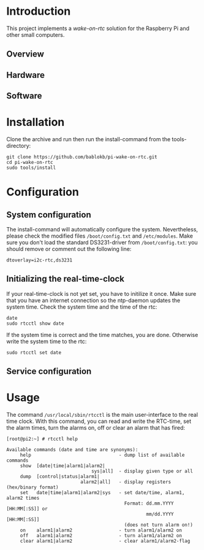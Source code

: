 Introduction
============

This project implements a *wake-on-rtc* solution for the Raspberry Pi and
other small computers.

Overview
--------

Hardware
--------

Software
--------


Installation
============

Clone the archive and run then run the install-command from the tools-directory:

    git clone https://github.com/bablokb/pi-wake-on-rtc.git
    cd pi-wake-on-rtc
    sudo tools/install


Configuration
=============

System configuration
--------------------

The install-command will automatically configure the system. Nevertheless,
please check the modified files `/boot/config.txt` and `/etc/modules`.
Make sure you don't load the standard DS3231-driver from `/boot/config.txt`:
you should remove or comment out the following line:

    dtoverlay=i2c-rtc,ds3231


Initializing the real-time-clock
--------------------------------

If your real-time-clock is not yet set, you have to initilize it once.
Make sure that you have an internet connection so the ntp-daemon updates
the system time. Check the system time and the time of the rtc:

    date
    sudo rtcctl show date

If the system time is correct and the time matches, you are done. Otherwise
write the system time to the rtc:

    sudo rtcctl set date


Service configuration
---------------------


Usage
=====

The command `/usr/local/sbin/rtcctl` is the main user-interface to the
real time clock. With this command, you can read and write the RTC-time,
set the alarm times, turn the alarms on, off or clear an alarm that has
fired:

    [root@pi2:~] # rtcctl help

    Available commands (date and time are synonyms):
         help                                - dump list of available commands
         show  [date|time|alarm1|alarm2|
                                   sys|all]  - display given type or all
         dump  [control|status|alarm1|
                               alarm2|all]   - display registers (hex/binary format)
         set   date|time|alarm1|alarm2|sys   - set date/time, alarm1, alarm2 times
                                               Format: dd.mm.YYYY [HH:MM[:SS]] or
                                                       mm/dd.YYYY [HH:MM[:SS]]
                                               (does not turn alarm on!)
         on    alarm1|alarm2                 - turn alarm1/alarm2 on
         off   alarm1|alarm2                 - turn alarm1/alarm2 on
         clear alarm1|alarm2                 - clear alarm1/alarm2-flag

